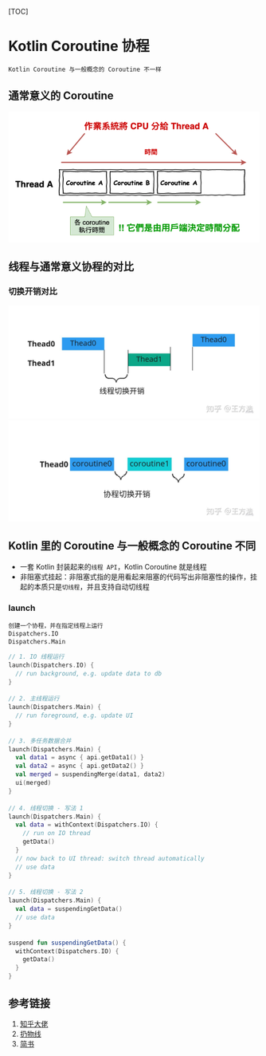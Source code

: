 [TOC]

# Kotlin Coroutine 协程

```
Kotlin Coroutine 与一般概念的 Coroutine 不一样
```

## 通常意义的 Coroutine

![Coroutine](./img/coroutine.png)

## 线程与通常意义协程的对比

### 切换开销对比

![](./img/switch-thread-cost.jpg)
![](./img/switch-coroutine-cost.jpg)

## Kotlin 里的 Coroutine 与一般概念的 Coroutine 不同

- 一套 Kotlin 封装起来的`线程 API`，Kotlin Coroutine 就是线程
- 非阻塞式挂起：非阻塞式指的是用看起来阻塞的代码写出非阻塞性的操作，挂起的本质只是`切线程`，并且支持自动切线程

### launch

```
创建一个协程，并在指定线程上运行
Dispatchers.IO
Dispatchers.Main
```

```kotlin
// 1. IO 线程运行
launch(Dispatchers.IO) {
  // run background, e.g. update data to db
}

// 2. 主线程运行
launch(Dispatchers.Main) {
  // run foreground, e.g. update UI
}

// 3. 多任务数据合并
launch(Dispatchers.Main) {
  val data1 = async { api.getData1() }
  val data2 = async { api.getData2() }
  val merged = suspendingMerge(data1, data2)
  ui(merged)
}

// 4. 线程切换 - 写法 1
launch(Dispatchers.Main) {
  val data = withContext(Dispatchers.IO) {
    // run on IO thread
    getData()
  }
  // now back to UI thread: switch thread automatically
  // use data
}

// 5. 线程切换 - 写法 2
launch(Dispatchers.Main) {
  val data = suspendingGetData()
  // use data
}

suspend fun suspendingGetData() {
  withContext(Dispatchers.IO) {
    getData()
  }
}
```

## 参考链接

1. [知乎大佬](https://zhuanlan.zhihu.com/p/172471249)
2. [扔物线](https://www.ixigua.com/6846651601583604238?logTag=913c722a7192cbe6470f)
3. [简书](https://www.jianshu.com/p/9f720b9ccdea)
